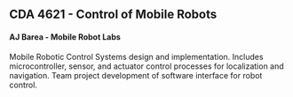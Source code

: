 ## CDA 4621 - Control of Mobile Robots 
#### AJ Barea - Mobile Robot Labs
Mobile Robotic Control Systems design and implementation. Includes microcontroller, sensor, and actuator control processes for localization and navigation. Team project development of software interface for robot control.
